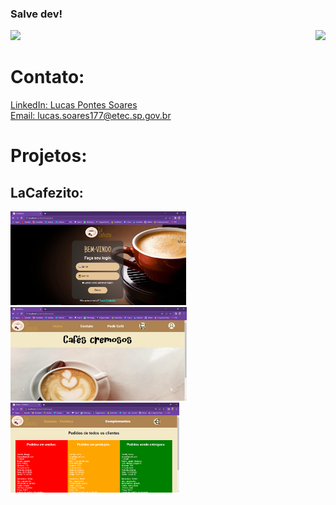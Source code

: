 ### Salve dev!

<body>
<div>
<img height="150px"src="https://github-readme-stats.vercel.app/api?username=Lucas-Pontes-Soares&show_icons=true&theme=cobalt">
<img height="150px" align="right" src="https://github-readme-stats.vercel.app/api/top-langs/?username=Lucas-Pontes-Soares&layout=compact&theme=cobalt">
</div>

<div>
  <h1>Contato: </h1>
  <a href="https://www.linkedin.com/in/lucas-pontes-soares-88a211216/">LinkedIn: Lucas Pontes Soares</a> <br>
  <a href="emailto lucas.soares177@etec.sp.gov.br">Email: lucas.soares177@etec.sp.gov.br</a>
 </div>
 
<div>
  <h1>Projetos: </h1>
  <h2>LaCafezito: </h2>
  <img height="150px"src="imagens/LaCafezitoLogin.png">
  <img height="150px"src="imagens/LaCafezitoHome.png">
  <img height="150px"src="imagens/LaCafezitoAdmin.png">
</div>
 
